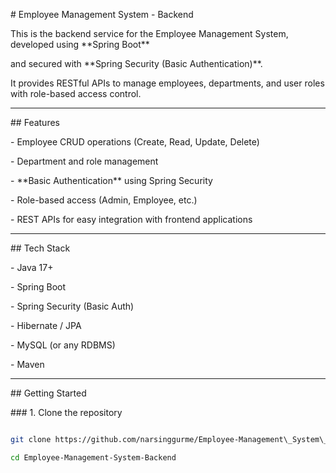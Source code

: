 \# Employee Management System - Backend



This is the backend service for the Employee Management System, developed using \*\*Spring Boot\*\* 

and secured with \*\*Spring Security (Basic Authentication)\*\*.  

It provides RESTful APIs to manage employees, departments, and user roles with role-based access control.



---



\## Features

\- Employee CRUD operations (Create, Read, Update, Delete)

\- Department and role management

\- \*\*Basic Authentication\*\* using Spring Security

\- Role-based access (Admin, Employee, etc.)

\- REST APIs for easy integration with frontend applications



---



\## Tech Stack

\- Java 17+

\- Spring Boot

\- Spring Security (Basic Auth)

\- Hibernate / JPA

\- MySQL (or any RDBMS)

\- Maven



---



\## Getting Started



\### 1. Clone the repository

```bash

git clone https://github.com/narsinggurme/Employee-Management\_System\_backend.git

cd Employee-Management-System-Backend



